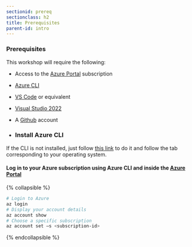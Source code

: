 ```yaml
---
sectionid: prereq
sectionclass: h2
title: Prerequisites
parent-id: intro
---
```


### Prerequisites

This workshop will require the following:

- Access to the [Azure Portal](https://portal.azure.com) subscription
- [Azure CLI](https://github.com/Azure/azure-cli)
- [VS Code](https://code.visualstudio.com/) or equivalent
- [Visual Studio 2022](https://visualstudio.microsoft.com/fr/vs/)
- A [Github](https://github.com/join) account

- ### Install Azure CLI

If the CLI is not installed, just follow [this link](https://docs.microsoft.com/fr-fr/cli/azure/install-azure-cli) to do it and follow the tab corresponding to your operating system.

#### Log in to your Azure subscription using Azure CLI and inside the [Azure Portal](https://portal.azure.com)

{% collapsible %}

```bash
# Login to Azure
az login
# Display your account details
az account show
# Choose a specific subscription 
az account set –s <subscription-id> 
```

{% endcollapsible %}
